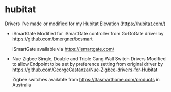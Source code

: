 # hubitat
Drivers I've made or modified for my Hubitat Elevation (https://hubitat.com/)

- iSmartGate
  Modified for iSmartGate controller from GoGoGate driver by 
  https://github.com/bmergner/bcsmart
  
  iSmartGate available via https://ismartgate.com/
  
- Nue Zigbee Single, Double and Triple Gang Wall Switch Drivers
  Modified to allow Endpoint to be set by preference setting from original driver by 
  https://github.com/GeorgeCastanza/Nue-Zigbee-drivers-for-Hubitat
  
  Zigbee switches available from https://3asmarthome.com/products in Australia
